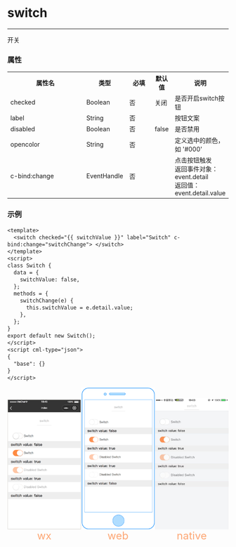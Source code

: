 # switch

---

开关

### 属性

<table>
  <tr>
    <th width="200px">属性名</th>
    <th>类型</th>
    <th width="60px">必填</th>
    <th>默认值</th>
    <th>说明</th>
  </tr>
  <tr>
    <td>checked</td>
    <td>Boolean</td>
    <td>否</td>
    <td>关闭</td>
    <td>是否开启switch按钮</td>
  </tr>
  <tr>
    <td>label</td>
    <td>String</td>
    <td>否</td>
    <td></td>
    <td>按钮文案</td>
  </tr>
  <tr>
    <td>disabled</td>
    <td>Boolean</td>
    <td>否</td>
    <td>false</td>
    <td>是否禁用</td>
  </tr>
  <tr>
    <td>opencolor</td>
    <td>String</td>
    <td>否</td>
    <td></td>
    <td>定义选中的颜色，如 '#000'</td>
  </tr>
  <tr>
    <td>c-bind:change</td>
    <td>EventHandle</td>
    <td>否</td>
    <td></td>
    <td>点击按钮触发
        <br/>返回事件对象：
        <br/>event.detail
        <br/>返回值：
        <br/>event.detail.value
    </td>
  </tr>
</table>

### 示例

```vue
<template>
  <switch checked="{{ switchValue }}" label="Switch" c-bind:change="switchChange"> </switch>
</template>
<script>
class Switch {
  data = {
    switchValue: false,
  };
  methods = {
    switchChange(e) {
      this.switchValue = e.detail.value;
    },
  };
}
export default new Switch();
</script>
<script cml-type="json">
{
  "base": {}
}
</script>
```

<div style="display: flex;flex-direction: row;justify-content: space-around; align-items: flex-end;">
  <div style="display: flex;flex-direction: column;align-items: center;">
    <img src="../images/switch_wx.png" width="200px" height="100%" />
    <text style="color: #fda775;font-size: 24px;">wx</text>
  </div>
  <div style="display: flex;flex-direction: column;align-items: center;">
    <img src="../images/switch_web.png" width="200px" height="100%"/>
    <text style="color: #fda775;font-size: 24px;">web</text>
  </div>
  <div style="display: flex;flex-direction: column;align-items: center;">
    <img src="../images/switch_weex.jpeg" width="200px" height="100%"/>
    <text style="color: #fda775;font-size: 24px;">native</text>
  </div>
</div>
